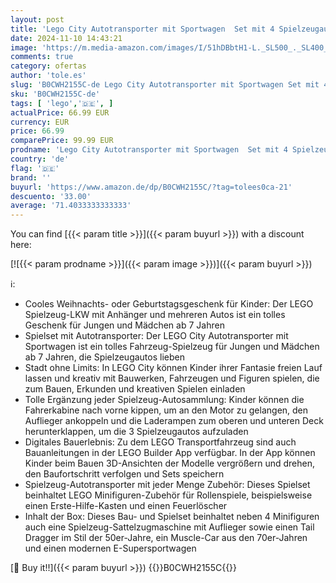 ```yaml
---
layout: post
title: 'Lego City Autotransporter mit Sportwagen  Set mit 4 Spielzeugautos für Jungen und Mädchen ab 7 Jahren  Weihnachts- oder Geburtstagsgeschenk  4 Minifiguren für Rollenspiele 60408'
date: 2024-11-10 14:43:21
image: 'https://m.media-amazon.com/images/I/51hDBbtH1-L._SL500_._SL400_.jpg'
comments: true
category: ofertas
author: 'tole.es'
slug: 'B0CWH2155C-de Lego City Autotransporter mit Sportwagen Set mit 4...'
sku: 'B0CWH2155C-de'
tags: [ 'lego','🇩🇪', ]
actualPrice: 66.99 EUR
currency: EUR
price: 66.99
comparePrice: 99.99 EUR
prodname: 'Lego City Autotransporter mit Sportwagen  Set mit 4 Spielzeugautos für Jungen und Mädchen ab 7 Jahren  Weihnachts- oder Geburtstagsgeschenk  4 Minifiguren für Rollenspiele 60408'
country: 'de'
flag: '🇩🇪'
brand: ''
buyurl: 'https://www.amazon.de/dp/B0CWH2155C/?tag=tolees0ca-21'
descuento: '33.00'
average: '71.4033333333333'
---
```


You can find [{{< param title >}}]({{< param buyurl >}}) with a discount here:

[![{{< param prodname >}}]({{< param image >}})]({{< param buyurl >}})

ℹ️:

- Cooles Weihnachts- oder Geburtstagsgeschenk für Kinder: Der LEGO Spielzeug-LKW mit Anhänger und mehreren Autos ist ein tolles Geschenk für Jungen und Mädchen ab 7 Jahren
- Spielset mit Autotransporter: Der LEGO City Autotransporter mit Sportwagen ist ein tolles Fahrzeug-Spielzeug für Jungen und Mädchen ab 7 Jahren, die Spielzeugautos lieben
- Stadt ohne Limits: In LEGO City können Kinder ihrer Fantasie freien Lauf lassen und kreativ mit Bauwerken, Fahrzeugen und Figuren spielen, die zum Bauen, Erkunden und kreativen Spielen einladen
- Tolle Ergänzung jeder Spielzeug-Autosammlung: Kinder können die Fahrerkabine nach vorne kippen, um an den Motor zu gelangen, den Auflieger ankoppeln und die Laderampen zum oberen und unteren Deck herunterklappen, um die 3 Spielzeugautos aufzuladen
- Digitales Bauerlebnis: Zu dem LEGO Transportfahrzeug sind auch Bauanleitungen in der LEGO Builder App verfügbar. In der App können Kinder beim Bauen 3D-Ansichten der Modelle vergrößern und drehen, den Baufortschritt verfolgen und Sets speichern
- Spielzeug-Autotransporter mit jeder Menge Zubehör: Dieses Spielset beinhaltet LEGO Minifiguren-Zubehör für Rollenspiele, beispielsweise einen Erste-Hilfe-Kasten und einen Feuerlöscher
- Inhalt der Box: Dieses Bau- und Spielset beinhaltet neben 4 Minifiguren auch eine Spielzeug-Sattelzugmaschine mit Auflieger sowie einen Tail Dragger im Stil der 50er-Jahre, ein Muscle-Car aus den 70er-Jahren und einen modernen E-Supersportwagen

[🛒 Buy it!!]({{< param buyurl >}})
{{<world>}}B0CWH2155C{{</world>}}
